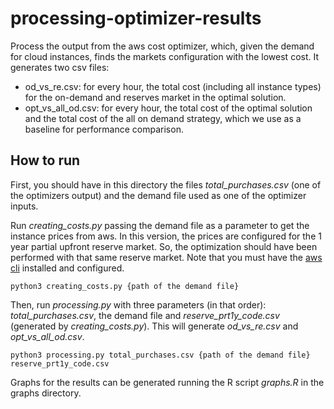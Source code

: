# processing-optimizer-results

Process the output from the aws cost optimizer, which, given the demand for cloud instances, finds the markets configuration with the lowest cost. It generates two csv files:
- od_vs_re.csv: for every hour, the total cost (including all instance types) for the on-demand and reserves market in the optimal solution.
- opt_vs_all_od.csv: for every hour, the total cost of the optimal solution and the total cost of the all on demand strategy, which we use as a baseline for performance comparison.

## How to run

First, you should have in this directory the files *total_purchases.csv* (one of the optimizers output) and the demand file used as one of the optimizer inputs.

Run *creating_costs.py* passing the demand file as a parameter to get the instance prices from aws. In this version, the prices are configured for the 1 year partial upfront reserve market. So, the optimization should have been performed with that same reserve market. Note that you must have the [aws cli](https://aws.amazon.com/cli/?nc1=h_ls) installed and configured.

```
python3 creating_costs.py {path of the demand file}
```

Then, run *processing.py* with three parameters (in that order): *total_purchases.csv*, the demand file and *reserve_prt1y_code.csv* (generated by *creating_costs.py*). This will generate *od_vs_re.csv* and *opt_vs_all_od.csv*.

```
python3 processing.py total_purchases.csv {path of the demand file} reserve_prt1y_code.csv
```

Graphs for the results can be generated running the R script *graphs.R* in the graphs directory.